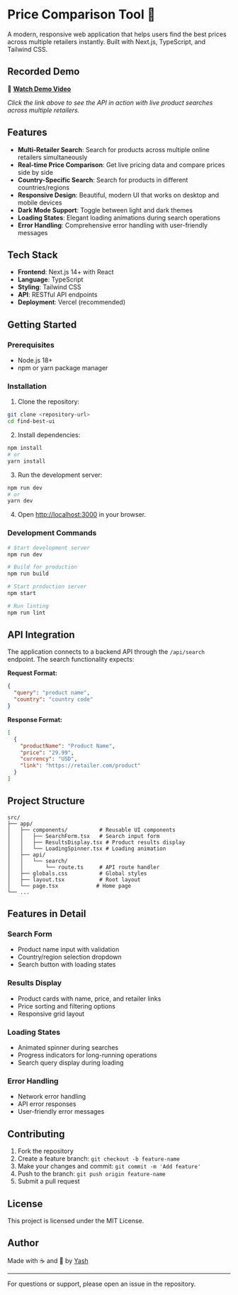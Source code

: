 # Price Comparison Tool 🛒

A modern, responsive web application that helps users find the best prices across multiple retailers instantly. Built with Next.js, TypeScript, and Tailwind CSS.

## Recorded Demo

🎥 **[Watch Demo Video](https://drive.google.com/file/d/1uuSt0wJa9y5S4n2kRCTOjkulEm_OhT43/view?usp=sharing)**

*Click the link above to see the API in action with live product searches across multiple retailers.*


## Features

- **Multi-Retailer Search**: Search for products across multiple online retailers simultaneously
- **Real-time Price Comparison**: Get live pricing data and compare prices side by side
- **Country-Specific Search**: Search for products in different countries/regions
- **Responsive Design**: Beautiful, modern UI that works on desktop and mobile devices
- **Dark Mode Support**: Toggle between light and dark themes
- **Loading States**: Elegant loading animations during search operations
- **Error Handling**: Comprehensive error handling with user-friendly messages

## Tech Stack

- **Frontend**: Next.js 14+ with React
- **Language**: TypeScript
- **Styling**: Tailwind CSS
- **API**: RESTful API endpoints
- **Deployment**: Vercel (recommended)

## Getting Started

### Prerequisites

- Node.js 18+ 
- npm or yarn package manager

### Installation

1. Clone the repository:
```bash
git clone <repository-url>
cd find-best-ui
```

2. Install dependencies:
```bash
npm install
# or
yarn install
```

3. Run the development server:
```bash
npm run dev
# or
yarn dev
```

4. Open [http://localhost:3000](http://localhost:3000) in your browser.

### Development Commands

```bash
# Start development server
npm run dev

# Build for production
npm run build

# Start production server
npm start

# Run linting
npm run lint
```

## API Integration

The application connects to a backend API through the `/api/search` endpoint. The search functionality expects:

**Request Format:**
```json
{
  "query": "product name",
  "country": "country code"
}
```

**Response Format:**
```json
[
  {
    "productName": "Product Name",
    "price": "29.99",
    "currency": "USD",
    "link": "https://retailer.com/product"
  }
]
```

## Project Structure

```
src/
├── app/
│   ├── components/          # Reusable UI components
│   │   ├── SearchForm.tsx   # Search input form
│   │   ├── ResultsDisplay.tsx # Product results display
│   │   └── LoadingSpinner.tsx # Loading animation
│   ├── api/
│   │   └── search/
│   │       └── route.ts     # API route handler
│   ├── globals.css          # Global styles
│   ├── layout.tsx           # Root layout
│   └── page.tsx            # Home page
└── ...
```

## Features in Detail

### Search Form
- Product name input with validation
- Country/region selection dropdown
- Search button with loading states

### Results Display
- Product cards with name, price, and retailer links
- Price sorting and filtering options
- Responsive grid layout

### Loading States
- Animated spinner during searches
- Progress indicators for long-running operations
- Search query display during loading

### Error Handling
- Network error handling
- API error responses
- User-friendly error messages

## Contributing

1. Fork the repository
2. Create a feature branch: `git checkout -b feature-name`
3. Make your changes and commit: `git commit -m 'Add feature'`
4. Push to the branch: `git push origin feature-name`
5. Submit a pull request

## License

This project is licensed under the MIT License.

## Author

Made with ☕️ and 🥐 by [Yash](https://www.yashchauhan.dev/)

---

For questions or support, please open an issue in the repository.